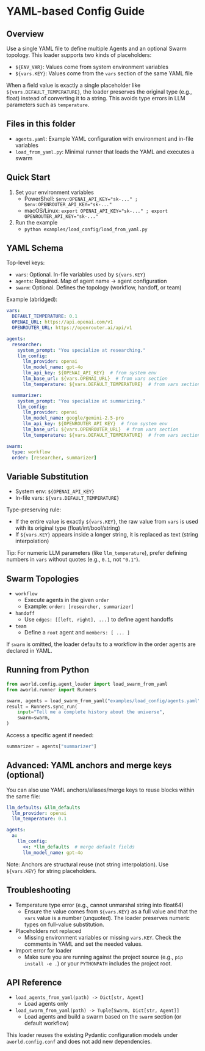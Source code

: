 # YAML-based Config Guide

## Overview
Use a single YAML file to define multiple Agents and an optional Swarm topology. This loader supports two kinds of placeholders:
- `${ENV_VAR}`: Values come from system environment variables
- `${vars.KEY}`: Values come from the `vars` section of the same YAML file

When a field value is exactly a single placeholder like `${vars.DEFAULT_TEMPERATURE}`, the loader preserves the original type (e.g., float) instead of converting it to a string. This avoids type errors in LLM parameters such as `temperature`.

## Files in this folder
- `agents.yaml`: Example YAML configuration with environment and in-file variables
- `load_from_yaml.py`: Minimal runner that loads the YAML and executes a swarm

## Quick Start
1) Set your environment variables
   - PowerShell: `$env:OPENAI_API_KEY="sk-..." ; $env:OPENROUTER_API_KEY="sk-..."`
   - macOS/Linux: `export OPENAI_API_KEY="sk-..." ; export OPENROUTER_API_KEY="sk-..."`
2) Run the example
   - `python examples/load_config/load_from_yaml.py`

## YAML Schema
Top-level keys:
- `vars`: Optional. In-file variables used by `${vars.KEY}`
- `agents`: Required. Map of agent name -> agent configuration
- `swarm`: Optional. Defines the topology (workflow, handoff, or team)

Example (abridged):
```yaml
vars:
  DEFAULT_TEMPERATURE: 0.1
  OPENAI_URL: https://api.openai.com/v1
  OPENROUTER_URL: https://openrouter.ai/api/v1

agents:
  researcher:
    system_prompt: "You specialize at researching."
    llm_config:
      llm_provider: openai
      llm_model_name: gpt-4o
      llm_api_key: ${OPENAI_API_KEY}  # from system env
      llm_base_url: ${vars.OPENAI_URL}  # from vars section
      llm_temperature: ${vars.DEFAULT_TEMPERATURE}  # from vars section

  summarizer:
    system_prompt: "You specialize at summarizing."
    llm_config:
      llm_provider: openai
      llm_model_name: google/gemini-2.5-pro
      llm_api_key: ${OPENROUTER_API_KEY}  # from system env
      llm_base_url: ${vars.OPENROUTER_URL}  # from vars section
      llm_temperature: ${vars.DEFAULT_TEMPERATURE}  # from vars section

swarm:
  type: workflow
  order: [researcher, summarizer]
```

## Variable Substitution
- System env: `${OPENAI_API_KEY}`
- In-file vars: `${vars.DEFAULT_TEMPERATURE}`

Type-preserving rule:
- If the entire value is exactly `${vars.KEY}`, the raw value from `vars` is used with its original type (float/int/bool/string)
- If `${vars.KEY}` appears inside a longer string, it is replaced as text (string interpolation)

Tip: For numeric LLM parameters (like `llm_temperature`), prefer defining numbers in `vars` without quotes (e.g., `0.1`, not `"0.1"`).

## Swarm Topologies
- `workflow`
  - Execute agents in the given `order`
  - Example: `order: [researcher, summarizer]`
- `handoff`
  - Use `edges: [[left, right], ...]` to define agent handoffs
- `team`
  - Define a `root` agent and `members: [ ... ]`

If `swarm` is omitted, the loader defaults to a workflow in the order agents are declared in YAML.

## Running from Python
```python
from aworld.config.agent_loader import load_swarm_from_yaml
from aworld.runner import Runners

swarm, agents = load_swarm_from_yaml("examples/load_config/agents.yaml")
result = Runners.sync_run(
    input="Tell me a complete history about the universe",
    swarm=swarm,
)
```

Access a specific agent if needed:
```python
summarizer = agents["summarizer"]
```

## Advanced: YAML anchors and merge keys (optional)
You can also use YAML anchors/aliases/merge keys to reuse blocks within the same file:
```yaml
llm_defaults: &llm_defaults
  llm_provider: openai
  llm_temperature: 0.1

agents:
  a:
    llm_config:
      <<: *llm_defaults  # merge default fields
      llm_model_name: gpt-4o
```
Note: Anchors are structural reuse (not string interpolation). Use `${vars.KEY}` for string placeholders.

## Troubleshooting
- Temperature type error (e.g., cannot unmarshal string into float64)
  - Ensure the value comes from `${vars.KEY}` as a full value and that the `vars` value is a number (unquoted). The loader preserves numeric types on full-value substitution.
- Placeholders not replaced
  - Missing environment variables or missing `vars.KEY`. Check the comments in YAML and set the needed values.
- Import error for loader
  - Make sure you are running against the project source (e.g., `pip install -e .`) or your `PYTHONPATH` includes the project root.

## API Reference
- `load_agents_from_yaml(path) -> Dict[str, Agent]`
  - Load agents only
- `load_swarm_from_yaml(path) -> Tuple[Swarm, Dict[str, Agent]]`
  - Load agents and build a swarm based on the `swarm` section (or default workflow)

This loader reuses the existing Pydantic configuration models under `aworld.config.conf` and does not add new dependencies.


